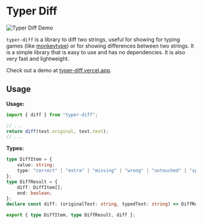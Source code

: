 # Typer Diff

![Typer Diff Demo](https://typer-diff.vercel.app/demo.png)

`typer-diff` is a library to diff two strings, useful for showing for typing games (like [monkeytype](https://monkeytype.com/)) or for showing differences between two strings. It is a simple library that is easy to use and has no dependencies. It is also very fast and lightweight.

Check out a demo at [typer-diff.vercel.app](https://typer-diff.vercel.app/).

## Usage

**Usage:**

```typescript
import { diff } from "typer-diff";

// ...
return diff(text.original, text.text);
// ...
```

**Types:**

```typescript
type DiffItem = {
    value: string;
    type: "correct" | "extra" | "missing" | "wrong" | "untouched" | "spacer";
};
type DiffResult = {
    diff: DiffItem[];
    end: boolean;
};
declare const diff: (originalText: string, typedText: string) => DiffResult;

export { type DiffItem, type DiffResult, diff };
```